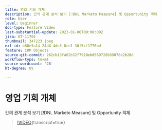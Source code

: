 ```yaml
---
title: 영업 기회 개체
description: 간의 관계 분석 보기 [!DNL Marketo Measure] 및 Opportunity 객체
role: User
level: Beginner
doc-type: Feature Video
last-substantial-update: 2023-01-06T00:00:00Z
jira: KT-11704
thumbnail: 347223.jpeg
exl-id: b80e5a14-24d4-4dc3-8ce1-30f5cf1770bd
feature: CRM Objects
source-git-commit: 262cb13fa02b32f7918ebd569720b80078c2b28d
workflow-type: tm+mt
source-wordcount: '28'
ht-degree: 0%

---
```


# 영업 기회 개체

간의 관계 분석 보기 [!DNL Marketo Measure] 및 Opportunity 객체

>[!VIDEO](https://video.tv.adobe.com/v/347223/?learn=on){transcript=true}

